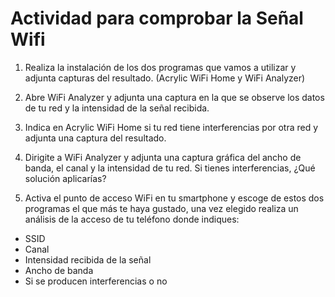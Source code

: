 # Actividad para comprobar la Señal Wifi

1. Realiza la instalación de los dos programas que vamos a utilizar y adjunta capturas del resultado. (Acrylic WiFi Home y WiFi Analyzer)

2. Abre WiFi Analyzer y adjunta una captura en la que se observe los datos de tu red y la intensidad de la señal recibida.

3. Indica en Acrylic WiFi Home si tu red tiene interferencias por otra red y adjunta una captura del resultado.

4. Dirigite a WiFi Analyzer y adjunta una captura gráfica del ancho de banda, el canal y la intensidad de tu red. Si tienes interferencias, ¿Qué solución aplicarías?

5. Activa el punto de acceso WiFi en tu smartphone y escoge de estos dos programas el que más te haya gustado, una vez elegido realiza un análisis de la acceso de tu teléfono donde indiques:

  * SSID
  * Canal
  * Intensidad recibida de la señal
  * Ancho de banda
  * Si se producen interferencias o no
